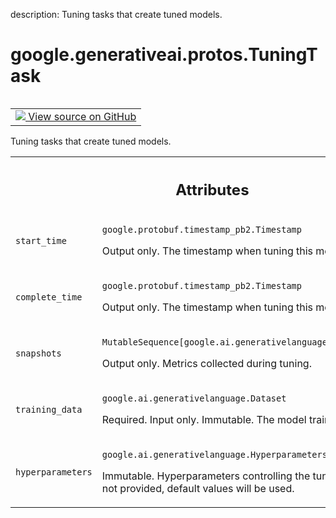 description: Tuning tasks that create tuned models.

<div itemscope itemtype="http://developers.google.com/ReferenceObject">
<meta itemprop="name" content="google.generativeai.protos.TuningTask" />
<meta itemprop="path" content="Stable" />
</div>

# google.generativeai.protos.TuningTask

<!-- Insert buttons and diff -->

<table class="tfo-notebook-buttons tfo-api nocontent" align="left">
<td>
  <a target="_blank" href="https://github.com/googleapis/google-cloud-python/tree/main/packages/google-ai-generativelanguage/google/ai/generativelanguage_v1beta/types/tuned_model.py#L232-L277">
    <img src="https://www.tensorflow.org/images/GitHub-Mark-32px.png" />
    View source on GitHub
  </a>
</td>
</table>



Tuning tasks that create tuned models.

<!-- Placeholder for "Used in" -->




<!-- Tabular view -->
 <table class="responsive fixed orange">
<colgroup><col width="214px"><col></colgroup>
<tr><th colspan="2"><h2 class="add-link">Attributes</h2></th></tr>

<tr>
<td>

`start_time`<a id="start_time"></a>

</td>
<td>

`google.protobuf.timestamp_pb2.Timestamp`

Output only. The timestamp when tuning this
model started.

</td>
</tr><tr>
<td>

`complete_time`<a id="complete_time"></a>

</td>
<td>

`google.protobuf.timestamp_pb2.Timestamp`

Output only. The timestamp when tuning this
model completed.

</td>
</tr><tr>
<td>

`snapshots`<a id="snapshots"></a>

</td>
<td>

`MutableSequence[google.ai.generativelanguage.TuningSnapshot]`

Output only. Metrics collected during tuning.

</td>
</tr><tr>
<td>

`training_data`<a id="training_data"></a>

</td>
<td>

`google.ai.generativelanguage.Dataset`

Required. Input only. Immutable. The model
training data.

</td>
</tr><tr>
<td>

`hyperparameters`<a id="hyperparameters"></a>

</td>
<td>

`google.ai.generativelanguage.Hyperparameters`

Immutable. Hyperparameters controlling the
tuning process. If not provided, default values
will be used.

</td>
</tr>
</table>



